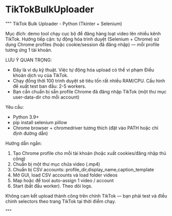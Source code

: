 # TikTokBulkUploader
"""
TikTok Bulk Uploader - Python (Tkinter + Selenium)

Mục đích: demo tool chạy cục bộ để đăng hàng loạt video lên nhiều kênh TikTok.
Hướng tiếp cận: tự động hóa trình duyệt (Selenium + Chrome) sử dụng Chrome profiles
(hoặc cookie/session đã đăng nhập) — mỗi profile tương ứng 1 tài khoản.

LƯU Ý QUAN TRỌNG:
- Đây là ví dụ kỹ thuật. Việc tự động hóa upload có thể vi phạm Điều khoản dịch vụ của TikTok.
- Chạy đồng thời 100 trình duyệt sẽ tiêu tốn rất nhiều RAM/CPU. Cấu hình đề xuất test ban đầu: 2-5 workers.
- Bạn cần chuẩn bị sẵn profile Chrome đã đăng nhập TikTok (một thư mục user-data-dir cho mỗi account)

Yêu cầu:
- Python 3.9+
- pip install selenium pillow
- Chrome browser + chromedriver tương thích (đặt vào PATH hoặc chỉ định đường dẫn)

Hướng dẫn ngắn:
1. Tạo Chrome profile cho mỗi tài khoản (hoặc xuất cookies/đăng nhập thủ công)
2. Chuẩn bị một thư mục chứa video (.mp4)
3. Chuẩn bị CSV accounts: profile_dir,display_name,caption_template
4. Mở GUI, load CSV accounts và load folder videos
5. Map hoặc để tool auto-assign 1 video / account
6. Start (bắt đầu worker). Theo dõi logs.

Không cam kết upload thành công trên chính TikTok — bạn phải test và điều chỉnh selectors theo trang TikTok tại thời điểm chạy.

"""